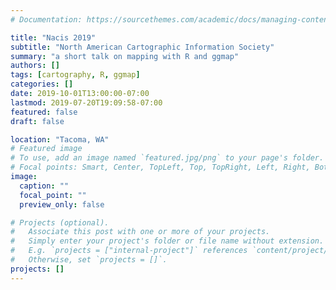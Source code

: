 ```yaml
---
# Documentation: https://sourcethemes.com/academic/docs/managing-content/

title: "Nacis 2019"
subtitle: "North American Cartographic Information Society"
summary: "a short talk on mapping with R and ggmap"
authors: []
tags: [cartography, R, ggmap]
categories: []
date: 2019-10-01T13:00:00-07:00
lastmod: 2019-07-20T19:09:58-07:00
featured: false
draft: false

location: "Tacoma, WA"
# Featured image
# To use, add an image named `featured.jpg/png` to your page's folder.
# Focal points: Smart, Center, TopLeft, Top, TopRight, Left, Right, BottomLeft, Bottom, BottomRight.
image:
  caption: ""
  focal_point: ""
  preview_only: false

# Projects (optional).
#   Associate this post with one or more of your projects.
#   Simply enter your project's folder or file name without extension.
#   E.g. `projects = ["internal-project"]` references `content/project/deep-learning/index.md`.
#   Otherwise, set `projects = []`.
projects: []
---
```


